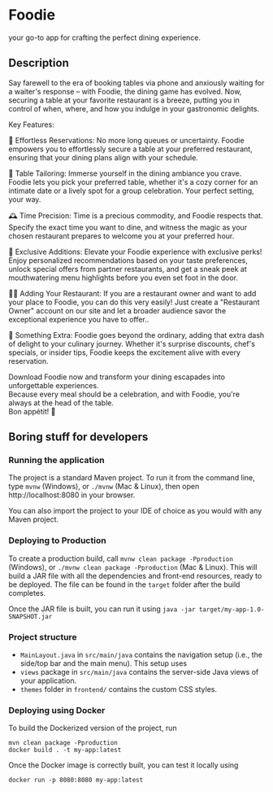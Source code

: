 # Foodie

your go-to app for crafting the perfect dining experience.

## Description

Say farewell to the era of booking tables via phone and anxiously waiting for a waiter's response – with Foodie, the dining game has evolved.
Now, securing a table at your favorite restaurant is a breeze, putting you in control of when, where, and how you indulge in your gastronomic delights.

Key Features:

📅 Effortless Reservations: No more long queues or uncertainty. Foodie empowers you to effortlessly secure a table at your preferred restaurant, 
ensuring that your dining plans align with your schedule.

🌟 Table Tailoring: Immerse yourself in the dining ambiance you crave. Foodie lets you pick your preferred table, whether it's a cozy corner for an intimate date or a lively spot for a group celebration. Your perfect setting, your way.

🕰️ Time Precision: Time is a precious commodity, and Foodie respects that. Specify the exact time you want to dine, and witness the magic as your chosen restaurant prepares to welcome you at your preferred hour.

🎁 Exclusive Additions: Elevate your Foodie experience with exclusive perks! Enjoy personalized recommendations based on your taste preferences, unlock special offers from partner restaurants, and get a sneak peek at mouthwatering menu highlights before you even set foot in the door.

👨‍💼 Adding Your Restaurant: If you are a restaurant owner and want to add your place to Foodie, you can do this very easily! Just create a "Restaurant Owner" account on our site and let a broader audience savor the exceptional experience you have to offer..

🤩 Something Extra: Foodie goes beyond the ordinary, adding that extra dash of delight to your culinary journey. Whether it's surprise discounts, chef's specials, or insider tips, Foodie keeps the excitement alive with every reservation.

Download Foodie now and transform your dining escapades into unforgettable experiences. <br> 
Because every meal should be a celebration, and with Foodie, you're always at the head of the table. <br> 
Bon appétit! 🎉

## Boring stuff for developers

### Running the application

The project is a standard Maven project. To run it from the command line,
type `mvnw` (Windows), or `./mvnw` (Mac & Linux), then open
http://localhost:8080 in your browser.

You can also import the project to your IDE of choice as you would with any Maven project.

### Deploying to Production

To create a production build, call `mvnw clean package -Pproduction` (Windows),
or `./mvnw clean package -Pproduction` (Mac & Linux).
This will build a JAR file with all the dependencies and front-end resources,
ready to be deployed. The file can be found in the `target` folder after the build completes.

Once the JAR file is built, you can run it using
`java -jar target/my-app-1.0-SNAPSHOT.jar`

### Project structure

- `MainLayout.java` in `src/main/java` contains the navigation setup (i.e., the
  side/top bar and the main menu). This setup uses
- `views` package in `src/main/java` contains the server-side Java views of your application.
- `themes` folder in `frontend/` contains the custom CSS styles.

### Deploying using Docker

To build the Dockerized version of the project, run

```
mvn clean package -Pproduction
docker build . -t my-app:latest
```

Once the Docker image is correctly built, you can test it locally using

```
docker run -p 8080:8080 my-app:latest
```
